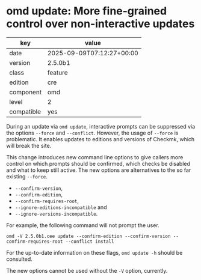 [//]: # (werk v2)
# omd update: More fine-grained control over non-interactive updates

key        | value
---------- | ---
date       | 2025-09-09T07:12:27+00:00
version    | 2.5.0b1
class      | feature
edition    | cre
component  | omd
level      | 2
compatible | yes

During an update via `omd update`, interactive prompts can be suppressed via the options `--force` and `--conflict`.
However, the usage of `--force` is problematic.
It enables updates to editions and versions of Checkmk, which will break the site.

This change introduces new command line options to give callers more control on which prompts should be confirmed, which checks be disabled and what to keep still active.
The new options are alternatives to the so far existing `--force`.

* `--confirm-version`,
* `--confirm-edition`,
* `--confirm-requires-root`,
* `--ignore-editions-incompatible` and
* `--ignore-versions-incompatible`.

For example, the following command will not prompt the user.
```
omd -V 2.5.0b1.cee update --confirm-edition --confirm-version --confirm-requires-root --conflict install
```
For the up-to-date information on these flags, `omd update -h` should be consulted.

The new options cannot be used without the `-V` option, currently.
